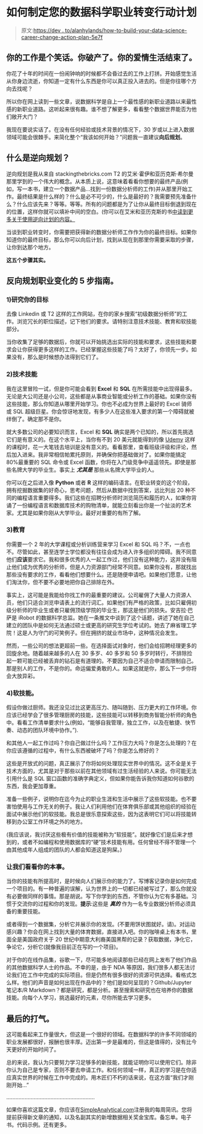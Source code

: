 # 如何制定您的数据科学职业转变行动计划

> 原文:[https://dev . to/alanhylands/how-to-build-your-data-science-career-change-action-plan-5e7f](https://dev.to/alanhylands/how-to-build-your-data-science-career-change-action-plan-5e7f)

## 你的工作是个笑话。你破产了。你的爱情生活结束了。

你花了十年的时间在一份闹钟响的时候都不会昏过去的工作上打拼。开始感觉生活从你身边流逝，你知道一定有什么东西是你可以真正投入进去的。但是你往哪个方向去找呢？

所以你在网上读到一些文章，说数据科学是自上一个最性感的新职业道路以来最性感的新职业道路。这听起来很有趣。谁不想了解更多，看看整个数据世界能否为他们敞开大门？

我现在要说实话了。在没有任何经验或技术背景的情况下，30 岁或以上进入数据领域可能会很棘手。来简化整个“我该如何开始？”问题我一直建议**向后规划**。

## 什么是逆向规划？

逆向规划是我从来自 stackingthebricks.com T2 的艾米·霍伊和亚历克斯·希尔曼那里学到的一个伟大的概念。从本质上说，这意味着看看你想要的最终产品(例如，写一本书，建立一个数据产品...找到一份数据分析师的工作)并从那里开始工作。最终结果是什么样的？什么是必不可少的，什么是最好的？我需要预先准备什么？什么应该先来？等等。等等。所有的问题都是为了让你从最终目标倒退到现在的位置，这样你就可以填补中间的空白。(你可以在艾米和亚历克斯的书[中读到更多关于使用逆向计划的内容。](https://stackingthebricks.com/just-fucking-ship/)

当谈到职业转变时，你需要把获得新的数据分析师工作作为你的最终目标。如果你知道你的最终目标，那么你可以向后计划，找到从现在到那里你需要采取的步骤，让你到达那个地方。

**这五个步骤其实。**

## 反向规划职业变化的 5 步指南。

### 1)研究你的目标

去像 Linkedin 或 T2 这样的工作网站，在你的家乡搜索“初级数据分析师”的工作。浏览冗长的职位描述，记下他们的要求。请特别注意技术技能、教育和软技能部分。

当你收集了足够的数据后，你就可以开始挑选出实际的技能和要求，这些技能和要求会让你获得更多这样的工作。已经掌握这些技能了吗？太好了，你领先一步。如果没有，那么是时候想办法得到它们了。

### **2)技术技能**

我在这里冒险一试，但是你可能会看到 **Excel** 和 **SQL** 在所需技能中出现得最多。无论是大公司还是小公司，这些都是从事商业智能或分析工作的基础。如果你没有这些技能，那么你知道从哪里开始学习。你也不必成为世界上最好的 Excel 骑师或 SQL 超级巨星。你会惊讶地发现，有多少人在这些准入要求的第一个障碍就被绊倒了。确定那不是你。

就大多数公司的必要知识而言，Excel 和 **SQL** 确实是两个已知的，所以首先挑选它们是有意义的。在这个水平上，当你有不到 20 美元就能得到的像 [Udemy](https://udemy.com) 这样的课程时，花一大笔钱去培训是没有意义的。看看那里，查看班级评级和评论，然后加入进来。我非常相信帕累托原则，并确保你把基础做对了。如果你能搞定 80%最重要的 SQL 命令或 Excel 函数，你将在入门级竞争中遥遥领先。即使是那些名牌大学的毕业生。事实上 ***尤其是*** 那些从名牌大学毕业的人。

你可以在之后进入像 **Python** 或者 **R** 这样的编码语言。在职业转变的这个阶段，拥有挖掘数据集的好奇心，思考问题，然后从数据中找到答案，远比列出 20 种不同的编程语言重要得多。我们这些在招聘分析师时浏览简历和履历的人，如果你背诵了一份编程语言和数据库技术的购物清单，就能立刻看出你是一个扯淡的艺术家。尤其是如果你刚从大学毕业。最好对重要的有所了解。

### 3)教育

你需要一个 2 年的大学课程或分析训练营来学习 Excel 和 SQL 吗？不，一点也不。尽管如此，甚至连学士学位都没有往往会成为进入许多组织的障碍。我不同意他们**应该**要求它。我和很多优秀的人一起工作过，他们没有这种能力，这并没有阻止他们成为优秀的分析师，但是人力资源部门经常不同意。如果你没有，那就找出那些没有要求的工作，看看他们想要什么。还是随便申请吧。如果他们愿意，让他们淘汰你，但不要不必要地把你自己排除在外。

事实上，这可能是我能给你找工作的最重要的建议。公司雇佣了大量人力资源人员，他们只适合浏览申请表上的流行词汇。如果他们有严格的政策，比如只雇佣初级分析师的毕业生或者只雇佣顶级学院的毕业生，那这是他们的损失。安吉拉·巴萨是 iRobot 的数据科学总监。她在一条推文中谈到了这个话题，讲述了她在自己建立的团队中是如何无法通过硕士或更高的研究生学位考试的。她去了麻省理工学院！这是人为守门的可笑例子。但在拥挤的就业市场中，这种情况会发生。

然而，一些公司的想法更超前一些。在选择面试对象时，他们会给招聘经理更多的回旋余地。随着越来越多的人在 30 多岁、40 多岁和 50 多岁时转行，不排除捡起一颗可能已经被丢弃的钻石是有道理的。不要因为自己不适合申请而限制自己。那是别人的工作，不是你的。命运偏爱勇敢的人。如果这就是你，那么下一步你将会大放异彩。

### **4)软技能。**

假设你做过厨师。我还没见过比这更高压力、随叫随到、压力更大的工作环境。你应该已经学会了很多管理厨房的技能，这些技能可以转移到商务智能分析师的角色中。看看工作清单要求什么(例如，“能够自我管理，独立工作，以及在敏捷、快节奏、动态的团队环境中协作。”).

和其他人一起工作过吗？你自己做过什么吗？工作压力大吗？你是怎么处理的？在你应该遵循的过程中，有什么东西被破坏了吗？你是怎么修好的？

这些是开放式的问题，真正展示了你将如何处理现实世界中的情况。这不全是关于技术方面的，尤其是对于那些以前在其他领域有过生活经验的人来说。你可能无法引用什么是 SQL 窗口函数的准确字典定义，但如果你能告诉我你知道如何谷歌的东西，我会更加尊重。

准备一些例子，说明你在迄今为止的职业生涯和生活中展示了这些软技能。也不要害怕使用与工作无关的例子。我让人们利用他们在体育俱乐部或其他组织的经验在面试中展示他们的软技能。我总是很乐意探索这些，因为这表明它们可以将技能转移到办公室工作环境之外的地方。

(我应该说，我讨厌这些极有价值的技能被称为“软技能”。就好像它们是后来才想到的，或者不如编程和使用数据库的“硬”技术技能有用。任何曾经不得不管理一个由其他成年人组成的团队的人都会知道这是狗屎。)

### 让我们看看你的本事。

当你的技能有所提高时，是时候向人们展示你的能力了。写博客记录你是如何完成一个项目的。有一种普遍的误解，认为世界上的一切都已经被写过了，那么你就没有必要做同样的事情。那是胡说。写下你学到的东西，不管你认为它有多基础。习惯于交流你的过程和你的发现。**提示**:这些是 ***真的*** 作为一名专业数据分析师必须具备的重要技能。

或者得到一个数据集，分析它并展示你的发现。(不要用饼状图就好。请)。对运动感兴趣？你会在网上找到大量的体育数据，直接进入吧。你的咖啡桌上有本书，里面全是美国政府关于 20 世纪中期意大利裔美国黑帮的记录？获取数据，净化它，争论它，分析它(就像我目前正在写的一个项目)。

对于你的在线作品集，谷歌一下，尽可能多地阅读那些已经在网上发布了他们作品的其他数据科学人士的作品。不幸的是，由于 NDA 等原因，我们很多人都无法讨论我们在工作中完成的实际项目。但是仍然有很多很好的资源可供选择。看格式怎么样。他们的声音是如何出现在作品中的？他们是如何呈现的？Github/Jupyter 笔记本/R Markdown？都是研究，都是分析。甚至搜索和研究也在培养你的数据技能。向每个人学习，挑选最好的元素，尽你所能去学习更多。

## [](#the-final-pep-talk)最后的打气。

这可能看起来工作量很大，但这是一个很好的领域。在数据科学的许多不同领域的职业发展都很好，报酬也很丰厚。迈出第一步是最难的，但这是值得的，没有比今天更好的开始时间了。

总的来说，我认为只要努力学习足够多的新技能，就能证明你可以使用它们。除非你认为自己是专家，否则不要去申请工作。和任何领域一样，真正的学习是在你适应真实世界的时候在工作中完成的。用木匠们不朽的话来说，在这方面“我们才刚刚开始…”

..........................................................

如果你喜欢这篇文章，你应该在[SimpleAnalytical.com](https://simpleanalytical.com/about)注册我的每周简讯。您将提前获得新文章的通知，以及名副其实的新增数据相关奖金宝库。备忘单。电子书。代码示例。还有更多。